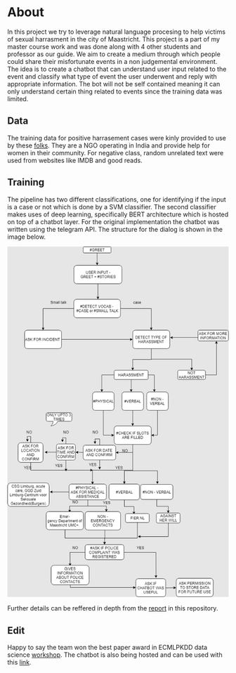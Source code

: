 
# About

In this project we try to leverage natural language procesing to help victims of sexual harrasment in the city of Maastricht. This project is a part of my master course work and was done along with 4 other students and professor as our guide. We aim to create a medium through which people could share their misfortunate events in a non judgemental environment. The idea is to create a chatbot that can understand user input related to the event and classify what type of event the user underwent and reply with appropriate information. The bot will not be self contained meaning it can only understand certain thing related to events since the training data was limited.

## Data

The training data for positive harrasement cases were kinly provided to use by these [folks](https://www.safecity.in/). They are a NGO operating in India and provide help for women in their community. For negative class, random unrelated text were used from websites like IMDB and good reads. 

## Training

The pipeline has two different classifications, one for identifying if the input is a case or not which is done by a SVM classifier. The second classifier makes uses of deep learning, specifically BERT architecture which is hosted on top of a chatbot layer. For the original implementation the chatbot was written using the telegram API.
The structure for the dialog is shown in the image below. 

![Screenshot](dialogue.png)

Further details can be reffered in depth from the [report](https://github.com/balaganeshmohan/-MeTooMaastricht/blob/master/_MeTooMaastrichtReport.pdf) in this repository.

## Edit

Happy to say the team won the best paper award in ECMLPKDD data science [workshop](https://sites.google.com/view/ecmlpkddsogood2019/awards?authuser=0).
The chatbot is also being hosted and can be used with this [link](https://safe-maastricht.ddns.net/#/chat).
